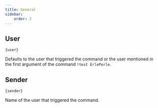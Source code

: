 ```yaml
---
title: General
sidebar:
    order: 2
---
```


## User

`{user}`

Defaults to the user that triggered the command or the user mentioned in the first argument of the command `!test ErlePerle`.

## Sender

`{sender}`

Name of the user that triggered the command.
